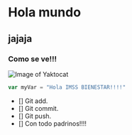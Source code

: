 # Hola mundo
## jajaja

### Como se ve!!!

![Image of Yaktocat](https://octodex.github.com/images/yaktocat.png)

``` javascript
var myVar = "Hola IMSS BIENESTAR!!!!"
```


- [] Git add.
- [] Git commit.
- [] Git push.
- [] Con todo padrinos!!!!